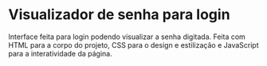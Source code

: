 # Visualizador de senha para login

Interface feita para login podendo visualizar a senha digitada.
Feita com HTML para a corpo do projeto, CSS para o design e estilização e JavaScript para a interatividade da página.
